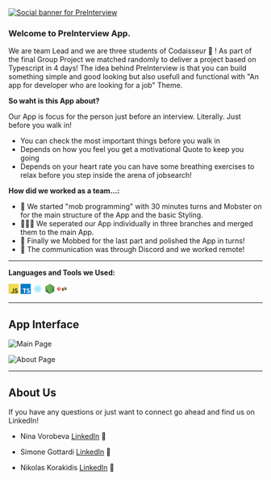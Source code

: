 [![Social banner for PreInterview](https://github.com/NikolasKorakidis/NikolasKorakidis/blob/main/images/myGif.gif)](nikolaskorakidis.com)

### Welcome to PreInterview App.

We are team Lead and we are three students of Codaisseur 🚀 !
As part of the final Group Project we matched randomly to deliver a project based on Typescript in 4 days!
The idea behind PreInterview is that you can build something simple and good looking but also usefull and functional with "An app for developer who are looking for a job" Theme.

**So waht is this App about?**

Our App is focus for the person just before an interview. Literally. Just before you walk in!

- You can check the most important things before you walk in
- Depends on how you feel you get a motivational Quote to keep you going
- Depends on your heart rate you can have some breathing exercises to relax before you step inside the arena of jobsearch!

**How did we worked as a team...:**

- 🌱 We started "mob programming" with 30 minutes turns and Mobster on for the main structure of the App and the basic Styling.
- 👨🏽‍💻 We seperated our App individually in three branches and merged them to the main App.
- 🌱 Finally we Mobbed for the last part and polished the App in turns!
- 💬 The communication was through Discord and we worked remote!

---

**Languages and Tools we Used:**

<code><img height="20" src="https://raw.githubusercontent.com/github/explore/80688e429a7d4ef2fca1e82350fe8e3517d3494d/topics/javascript/javascript.png"></code>
<code><img height="20" src="https://raw.githubusercontent.com/github/explore/80688e429a7d4ef2fca1e82350fe8e3517d3494d/topics/typescript/typescript.png"></code>
<code><img height="20" src="https://raw.githubusercontent.com/github/explore/80688e429a7d4ef2fca1e82350fe8e3517d3494d/topics/react/react.png"></code>
<img height="20" src="https://raw.githubusercontent.com/github/explore/80688e429a7d4ef2fca1e82350fe8e3517d3494d/topics/nodejs/nodejs.png"></code>
<code><img height="20" src="https://raw.githubusercontent.com/github/explore/80688e429a7d4ef2fca1e82350fe8e3517d3494d/topics/git/git.png"></code>

---

## App Interface

![Main Page](https://github.com/simottardi/prenterview/blob/development/screenshots/mainpage.png)

![About Page](https://github.com/simottardi/prenterview/blob/development/screenshots/about.png)

---

## About Us

If you have any questions or just want to connect go ahead and find us on LinkedIn!

- Nina Vorobeva <a href="https://www.linkedin.com/in/nina-vorobeva-86a476161/">LinkedIn</a> 💼

- Simone Gottardi <a href="https://www.linkedin.com/in/simone-gottardi-090872a8/">LinkedIn</a> 💼

- Nikolas Korakidis <a href="https://www.linkedin.com/in/nikolas-korakidis-380b791aa/">LinkedIn</a> 💼
